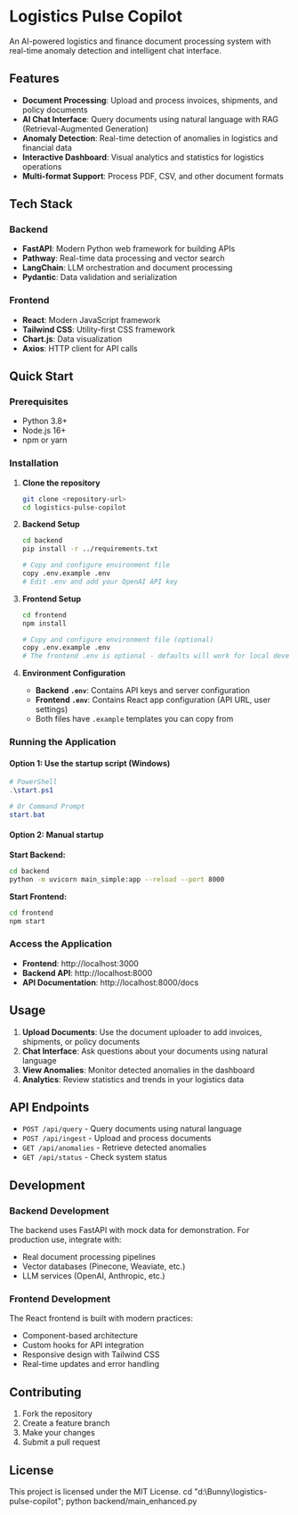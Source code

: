 # Logistics Pulse Copilot

An AI-powered logistics and finance document processing system with real-time anomaly detection and intelligent chat interface.

## Features

- **Document Processing**: Upload and process invoices, shipments, and policy documents
- **AI Chat Interface**: Query documents using natural language with RAG (Retrieval-Augmented Generation)
- **Anomaly Detection**: Real-time detection of anomalies in logistics and financial data
- **Interactive Dashboard**: Visual analytics and statistics for logistics operations
- **Multi-format Support**: Process PDF, CSV, and other document formats

## Tech Stack

### Backend
- **FastAPI**: Modern Python web framework for building APIs
- **Pathway**: Real-time data processing and vector search
- **LangChain**: LLM orchestration and document processing
- **Pydantic**: Data validation and serialization

### Frontend
- **React**: Modern JavaScript framework
- **Tailwind CSS**: Utility-first CSS framework
- **Chart.js**: Data visualization
- **Axios**: HTTP client for API calls

## Quick Start

### Prerequisites
- Python 3.8+
- Node.js 16+
- npm or yarn

### Installation

1. **Clone the repository**
   ```bash
   git clone <repository-url>
   cd logistics-pulse-copilot
   ```

2. **Backend Setup**
   ```bash
   cd backend
   pip install -r ../requirements.txt
   
   # Copy and configure environment file
   copy .env.example .env
   # Edit .env and add your OpenAI API key
   ```

3. **Frontend Setup**
   ```bash
   cd frontend
   npm install
   
   # Copy and configure environment file (optional)
   copy .env.example .env
   # The frontend .env is optional - defaults will work for local development
   ```

4. **Environment Configuration**
   - **Backend `.env`**: Contains API keys and server configuration
   - **Frontend `.env`**: Contains React app configuration (API URL, user settings)
   - Both files have `.example` templates you can copy from

### Running the Application

#### Option 1: Use the startup script (Windows)
```powershell
# PowerShell
.\start.ps1

# Or Command Prompt
start.bat
```

#### Option 2: Manual startup

**Start Backend:**
```bash
cd backend
python -m uvicorn main_simple:app --reload --port 8000
```

**Start Frontend:**
```bash
cd frontend
npm start
```

### Access the Application

- **Frontend**: http://localhost:3000
- **Backend API**: http://localhost:8000
- **API Documentation**: http://localhost:8000/docs

## Usage

1. **Upload Documents**: Use the document uploader to add invoices, shipments, or policy documents
2. **Chat Interface**: Ask questions about your documents using natural language
3. **View Anomalies**: Monitor detected anomalies in the dashboard
4. **Analytics**: Review statistics and trends in your logistics data

## API Endpoints

- `POST /api/query` - Query documents using natural language
- `POST /api/ingest` - Upload and process documents
- `GET /api/anomalies` - Retrieve detected anomalies
- `GET /api/status` - Check system status

## Development

### Backend Development
The backend uses FastAPI with mock data for demonstration. For production use, integrate with:
- Real document processing pipelines
- Vector databases (Pinecone, Weaviate, etc.)
- LLM services (OpenAI, Anthropic, etc.)

### Frontend Development
The React frontend is built with modern practices:
- Component-based architecture
- Custom hooks for API integration
- Responsive design with Tailwind CSS
- Real-time updates and error handling

## Contributing

1. Fork the repository
2. Create a feature branch
3. Make your changes
4. Submit a pull request

## License

This project is licensed under the MIT License.
cd "d:\Bunny\logistics-pulse-copilot"; python backend/main_enhanced.py